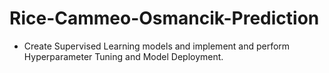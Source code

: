 # Rice-Cammeo-Osmancik-Prediction

- Create Supervised Learning models and implement and perform Hyperparameter Tuning and Model Deployment.
